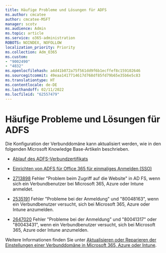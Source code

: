```yaml
---
title: Häufige Probleme und Lösungen für ADFS
ms.author: cmcatee
author: cmcatee-MSFT
manager: scotv
ms.audience: Admin
ms.topic: article
ms.service: o365-administration
ROBOTS: NOINDEX, NOFOLLOW
localization_priority: Priority
ms.collection: Adm_O365
ms.custom:
- "9002490"
- "4832"
ms.openlocfilehash: a4d41b072a75f561dd9f6b1ecffef8c159102646
ms.sourcegitcommit: 49eaa1417714617d768df85fd79b65e35b6e5c83
ms.translationtype: HT
ms.contentlocale: de-DE
ms.lasthandoff: 02/11/2022
ms.locfileid: "62557479"
---
```

# <a name="common-issues-and-resolutions-for-adfs"></a>Häufige Probleme und Lösungen für ADFS

Die Konfiguration der Verbunddomäne kann aktualisiert werden, wie in den folgenden Microsoft Knowledge Base-Artikeln beschrieben.

- [Ablauf des ADFS-Verbundzertifikats](adfs-federation-certificate-expiring.md)

- [Einrichten von ADFS für Office 365 für einmaliges Anmelden (SSO)](https://docs.microsoft.com/office365/troubleshoot/active-directory/set-up-adfs-for-single-sign-on)

- [2713898](https://support.microsoft.com/help/2713898) Fehler "Problem beim Zugriff auf die Website" in AD FS, wenn sich ein Verbundbenutzer bei Microsoft 365, Azure oder Intune anmeldet.

- [2535191](https://support.microsoft.com/help/2535191) Fehler "Probleme bei der Anmeldung" und "80048163", wenn ein Verbundbenutzer versucht, sich bei Microsoft 365, Azure oder Intune anzumelden.

- [2647020](https://support.microsoft.com/help/2647020) Fehler "Probleme bei der Anmeldung" und "80041317" oder "80043431", wenn ein Verbundbenutzer versucht, sich bei Microsoft 365, Azure oder Intune anzumelden.

Weitere Informationen finden Sie unter [Aktualisieren oder Reparieren der Einstellungen einer Verbunddomäne in Microsoft 365, Azure oder Intune](https://docs.microsoft.com/office365/troubleshoot/active-directory/update-federated-domain-office-365).

